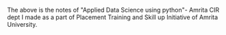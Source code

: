 The above is the notes of "Applied Data Science using python"- Amrita CIR dept I made as a part of Placement Training and Skill up Initiative of Amrita University. 
